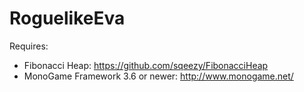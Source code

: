 # RoguelikeEva

Requires:
 * Fibonacci Heap: https://github.com/sqeezy/FibonacciHeap
 * MonoGame Framework 3.6 or newer: http://www.monogame.net/ 
